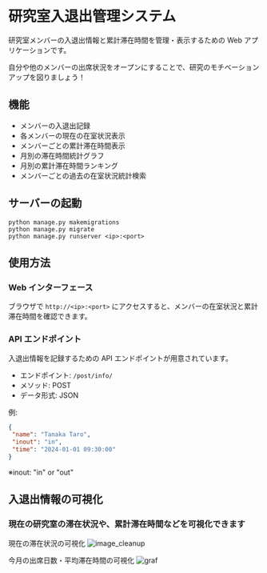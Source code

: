 # 研究室入退出管理システム

研究室メンバーの入退出情報と累計滞在時間を管理・表示するための Web アプリケーションです。

自分や他のメンバーの出席状況をオープンにすることで、研究のモチベーションアップを図りましょう！

## 機能

- メンバーの入退出記録
- 各メンバーの現在の在室状況表示
- メンバーごとの累計滞在時間表示
- 月別の滞在時間統計グラフ
- 月別の累計滞在時間ランキング
- メンバーごとの過去の在室状況統計検索

## サーバーの起動
```shell
python manage.py makemigrations
python manage.py migrate
python manage.py runserver <ip>:<port>
```

## 使用方法

### Web インターフェース

ブラウザで `http://<ip>:<port>` にアクセスすると、メンバーの在室状況と累計滞在時間を確認できます。

### API エンドポイント

入退出情報を記録するための API エンドポイントが用意されています。

- エンドポイント: `/post/info/`
- メソッド: POST
- データ形式: JSON

例:
```json
{
 "name": "Tanaka Taro",
 "inout": "in", 
 "time": "2024-01-01 09:30:00"
}
```
※inout: "in" or "out"


## 入退出情報の可視化

### 現在の研究室の滞在状況や、累計滞在時間などを可視化できます

現在の滞在状況の可視化
![image_cleanup](https://github.com/user-attachments/assets/00f0d6d7-2ba9-4361-85dc-0c5c3f215f05)

今月の出席日数・平均滞在時間の可視化
![graf](https://github.com/user-attachments/assets/f0e5c1bd-f658-47af-8da8-6986be2c74cf)

